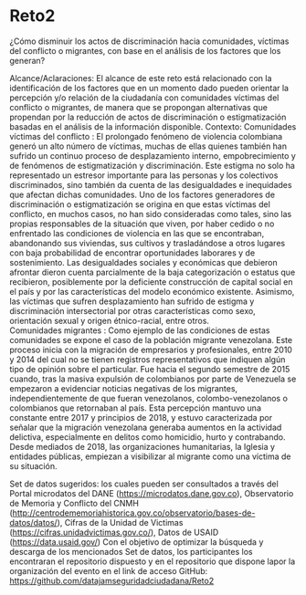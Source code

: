 # Reto2
¿Cómo disminuir los actos de discriminación hacia comunidades, víctimas del conflicto o migrantes, con base en el análisis de los factores que los generan?

Alcance/Aclaraciones:
El alcance de este reto está relacionado con la identificación de los factores que en un momento dado pueden orientar la percepción y/o relación de la ciudadanía con comunidades víctimas del conflicto o migrantes, de manera que se propongan alternativas que propendan por  la reducción de actos de discriminación o estigmatización basadas en el análisis de la información disponible.
Contexto:
Comunidades víctimas del conflicto : 
El prolongado fenómeno de violencia colombiana generó un alto número de víctimas, muchas de ellas quienes también han sufrido un continuo proceso de desplazamiento interno, empobrecimiento y de fenómenos de  estigmatización y discriminación. Este estigma no solo ha representado un estresor importante para las personas y los colectivos discriminados, sino también da cuenta de las desigualdades e inequidades que afectan dichas comunidades. Uno de los factores generadores de discriminación o estigmatización se origina en que estas víctimas del conflicto, en muchos casos, no han sido consideradas como tales, sino las propias responsables de la situación que viven, por haber cedido o no enfrentado las condiciones de violencia en las que se encontraban, abandonando sus viviendas, sus cultivos y trasladándose a otros lugares con baja probabilidad de encontrar oportunidades laborares y de sostenimiento. Las desigualdades sociales y económicas que debieron afrontar dieron cuenta parcialmente de la baja categorización o estatus que recibieron, posiblemente por la deficiente construcción de capital social en el país y por las características del modelo económico existente. Asimismo, las víctimas que sufren desplazamiento han sufrido de estigma y discriminación intersectorial por otras características como sexo, orientación sexual y origen étnico-racial, entre otros.  
Comunidades migrantes : 
Como ejemplo de las condiciones de estas comunidades se expone el caso de la población migrante venezolana. Este proceso inicia con la migración de empresarios y profesionales, entre 2010 y 2014 del cual no se tienen registros representativos que indiquen algún tipo de opinión sobre el particular. Fue hacia el segundo semestre de 2015 cuando, tras la masiva expulsión de colombianos por parte de Venezuela se empezaron a evidenciar noticias negativas de los migrantes, independientemente de que fueran venezolanos, colombo-venezolanos o colombianos que retornaban al país. Esta percepción mantuvo una constante entre 2017 y principios de 2018, y estuvo caracterizada por señalar que la migración venezolana generaba aumentos en la actividad delictiva, especialmente en delitos como homicidio, hurto y contrabando. Desde mediados de 2018, las  organizaciones humanitarias, la Iglesia y entidades públicas, empiezan a visibilizar al migrante como una víctima de su situación. 

Set de datos sugeridos: los cuales pueden ser consultados a través del Portal microdatos del DANE (https://microdatos.dane.gov.co), Observatorio de Memoria y Conflicto del CNMH (http://centrodememoriahistorica.gov.co/observatorio/bases-de-datos/datos/), Cifras de la Unidad de Victimas (https://cifras.unidadvictimas.gov.co/), Datos de USAID (https://data.usaid.gov/)
Con el objetivo de optimizar la búsqueda y descarga de los mencionados Set de datos, los participantes los encontraran el repositorio dispuesto  y en el repositorio que dispone lapor la  organización del evento en el link de acceso GitHub:
https://github.com/datajamseguridadciudadana/Reto2
